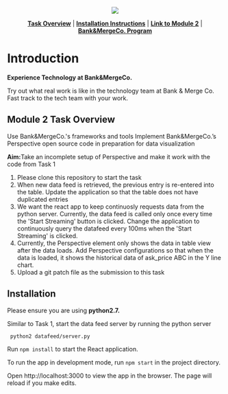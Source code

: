 <p align="center">
<a href="https://www.insidesherpa.com/virtual-internships/prototype/R5iK7HMxJGBgaSbvk/Technology%20Virtual%20Experience" target="_blank">
<img src="https://s3-ap-southeast-2.amazonaws.com/insidesherpa-assets/icons/promo_files/Screen+Shot+2019-02-11+at+11.32.13+pm.png"></a>
</p>

<p align="center"> 
	<b><a href="#task">Task Overview</a></b>
	|
	<b><a href="#installation">Installation Instructions</a></b>
	| 
	<b><a href="https://www.insidesherpa.com/modules/R5iK7HMxJGBgaSbvk/88AisH7iuw3L5N5ig" target="_blank">Link to Module 2</a></b>		
	| 
	<b><a href="https://www.insidesherpa.com/virtual-internships/prototype/R5iK7HMxJGBgaSbvk/Technology%20Virtual%20Experience">Bank&MergeCo. Program</a></b>
</p>

<h1> Introduction</h1> 
<b> Experience Technology at Bank&MergeCo. </b>
<p>Try out what real work is like in the technology team at Bank & Merge Co. Fast track to the tech team with your work.</p>

<h2 id="task"> Module 2 Task Overview </h2>
<p>Use Bank&MergeCo.'s frameworks and tools
Implement Bank&MergeCo.’s Perspective open source code in preparation for data visualization</p>
<p> <b>Aim:</b>Take an incomplete setup of Perspective and make it work with the code from Task 1</p>

<ol>
	<li>Please clone this repository to start the task</li>
	<li>When new data feed is retrieved, the previous entry is re-entered into the table. Update the application so that the table does not have duplicated entries</li>
	<li>We want the react app to keep continuosly requests data from the python server. Currently, the data feed is called only once every time the 'Start Streaming' button is clicked. Change the application to continuously query the datafeed every 100ms when the 'Start Streaming' is clicked.</li>
	<li>Currently, the Perspective element only shows the data in table view after the data loads. Add Perspective configurations so that when the data is loaded, it shows the historical data of ask_price ABC in the Y line chart.</li>
	<li>Upload a git patch file as the submission to this task</li>	
</ol>

<h2 id="installation" >Installation</h2>

Please ensure you are using <b> python2.7. </b>

Similar to Task 1, start the data feed server by running the python server

<code> python2 datafeed/server.py </code>

Run <code>npm install</code> to start the React application.

To run the app in development mode, run <code>npm start</code> in the project directory.

Open http://localhost:3000 to view the app in the browser. The page will reload if you make edits.


